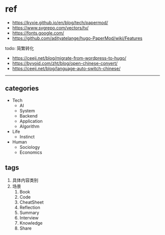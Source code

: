# ref

+ https://kyxie.github.io/en/blog/tech/papermod/
+ https://www.svgrepo.com/vectors/tv/
+ https://fonts.google.com/
+ https://github.com/adityatelange/hugo-PaperMod/wiki/Features

todo: 简繁转化

+ https://ceeji.net/blog/migrate-from-wordpress-to-hugo/
+ https://byvoid.com/zht/blog/open-chinese-convert/
+ https://ceeji.net/blog/language-auto-switch-chinese/

---

## categories

+ Tech
  + AI
  + System
  + Backend
  + Application
  + Algorithm
+ Life
  + Instinct
+ Human
  + Sociology
  + Economics

## tags

1. 具体内容类别
2. 场景
   1. Book
   2. Code
   3. CheatSheet
   4. Reflection
   5. Summary
   6. Interview
   7. Knowledge
   8. Share